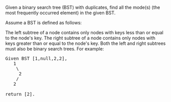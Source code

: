 Given a binary search tree (BST) with duplicates, find all the mode(s) (the most frequently occurred element) in the given BST.

Assume a BST is defined as follows:

The left subtree of a node contains only nodes with keys less than or equal to the node's key.
The right subtree of a node contains only nodes with keys greater than or equal to the node's key.
Both the left and right subtrees must also be binary search trees.
For example:
<pre>
Given BST [1,null,2,2],
   1
    \
     2
    /
   2
  
return [2].
</pre>
